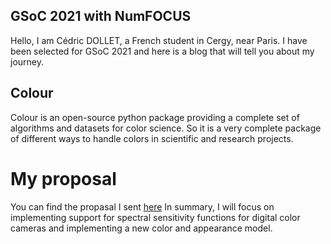 ## GSoC 2021 with NumFOCUS 

Hello, I am Cédric DOLLET, a French student in Cergy, near Paris. 
I have been selected for GSoC 2021 and here is a blog that will tell you about my journey.

## Colour

Colour is an open-source python package providing a complete set of algorithms and datasets for color science. So it is a very complete package of different ways to handle colors in scientific and research projects.

# My proposal

You can find the propasal I sent [here](https://drive.google.com/file/d/1mO5zLtGICHV1qgvm7F7Hz8ZniUTRhU7E/view?ths=true)
In summary, I will focus on implementing support for spectral sensitivity functions for digital color cameras and implementing a new color and appearance model.
